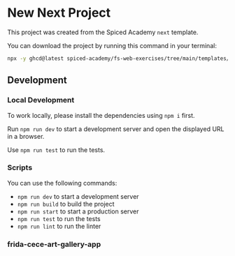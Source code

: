# New Next Project

This project was created from the Spiced Academy `next` template.

You can download the project by running this command in your terminal:

```bash
npx -y ghcd@latest spiced-academy/fs-web-exercises/tree/main/templates/next my-app -i
```

## Development

### Local Development

To work locally, please install the dependencies using `npm i` first.

Run `npm run dev` to start a development server and open the displayed URL in a browser.

Use `npm run test` to run the tests.

### Scripts

You can use the following commands:

- `npm run dev` to start a development server
- `npm run build` to build the project
- `npm run start` to start a production server
- `npm run test` to run the tests
- `npm run lint` to run the linter

### frida-cece-art-gallery-app
